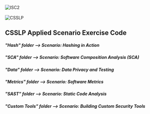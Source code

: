 ![ISC2](https://www.isc2.org/images/logos/logo-isc2-green.svg)  
<br />
![CSSLP](https://www.isc2.org/-/media/ISC2/ISC2-Icons/0-current-square-cert-logos/CSSLP---Square.ashx?h=75&w=75&la=en&hash=26C6B46A3015F2EA4A275256874D5AC05AB69259)
<br />

## CSSLP Applied Scenario Exercise Code

##### "Hash" folder --> Scenario: Hashing in Action 

##### "SCA" folder --> Scenario: Software Composition Analysis (SCA)

##### "Data" folder --> Scenario: Data Privacy and Testing

##### "Metrics" folder --> Scenario: Software Metrics 

##### "SAST" folder --> Scenario: Static Code Analysis

##### "Custom Tools" folder --> Scenario: Building Custom Security Tools
